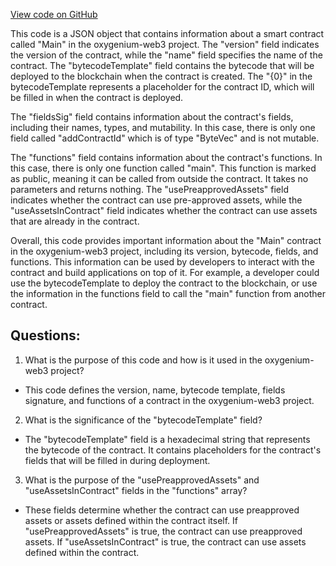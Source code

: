 [View code on GitHub](https://github.com/oxygenium/oxygenium-web3/artifacts/main.ral.json)

This code is a JSON object that contains information about a smart contract called "Main" in the oxygenium-web3 project. The "version" field indicates the version of the contract, while the "name" field specifies the name of the contract. The "bytecodeTemplate" field contains the bytecode that will be deployed to the blockchain when the contract is created. The "{0}" in the bytecodeTemplate represents a placeholder for the contract ID, which will be filled in when the contract is deployed.

The "fieldsSig" field contains information about the contract's fields, including their names, types, and mutability. In this case, there is only one field called "addContractId" which is of type "ByteVec" and is not mutable.

The "functions" field contains information about the contract's functions. In this case, there is only one function called "main". This function is marked as public, meaning it can be called from outside the contract. It takes no parameters and returns nothing. The "usePreapprovedAssets" field indicates whether the contract can use pre-approved assets, while the "useAssetsInContract" field indicates whether the contract can use assets that are already in the contract.

Overall, this code provides important information about the "Main" contract in the oxygenium-web3 project, including its version, bytecode, fields, and functions. This information can be used by developers to interact with the contract and build applications on top of it. For example, a developer could use the bytecodeTemplate to deploy the contract to the blockchain, or use the information in the functions field to call the "main" function from another contract.
## Questions: 
 1. What is the purpose of this code and how is it used in the oxygenium-web3 project?
- This code defines the version, name, bytecode template, fields signature, and functions of a contract in the oxygenium-web3 project.

2. What is the significance of the "bytecodeTemplate" field?
- The "bytecodeTemplate" field is a hexadecimal string that represents the bytecode of the contract. It contains placeholders for the contract's fields that will be filled in during deployment.

3. What is the purpose of the "usePreapprovedAssets" and "useAssetsInContract" fields in the "functions" array?
- These fields determine whether the contract can use preapproved assets or assets defined within the contract itself. If "usePreapprovedAssets" is true, the contract can use preapproved assets. If "useAssetsInContract" is true, the contract can use assets defined within the contract.